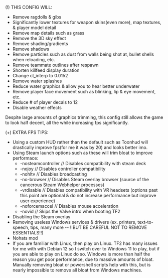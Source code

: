 (!) THIS CONFIG WILL:
  - Remove ragdolls & gibs
  - Significantly lower textures for weapon skins(even more), map textures, & player model detail
  - Remove map details such as grass
  - Remove the 3D sky effect
  - Remove shading/gradients
  - Remove shadows
  - Remove particles such as dust from walls being shot at, bullet shells when reloading, etc.
  - Remove teammate outlines after respawn
  - Shorten killfeed display duration
  - Change cl_interp to 0.0152
  - Remove water splashes
  - Reduce water graphics & allow you to hear better underwater
  - Remove player face movement such as blinking, lip & eye movement, etc.
  - Reduce # of player decals to 12
  - Disable weather effects

Despite large amounts of graphics trimming, this config still allows the game to look half decent, all the while increasing fps significantly.

(+) EXTRA FPS TIPS:
  - Using a custom HUD rather than the default such as Toonhud will drastically improve fps(for me it was by 20) and looks better imo.
  - Using Steam launch options such as these will trim bloat to improve performace:
     - -nosteamcontroller    //  Disables compatibility with steam deck
     - -nojoy                //  Disables controller compatibility
     - -nohltv               //  Disables broadcasting
     - -no-browser           //  Disables Steam overlay browser (source of the cancerous Steam Webhelper processes)
     - -vrdisable            //  Disables compatibility with VR headsets
     (options past this point are optional & do not increase performance but improve user experience)
     - -noforcemaccel        //  Disables mouse acceleration
     - -novid                //  Skips the Valve intro when booting TF2
  - Disabling the Steam overlay
  - Removing useless Windows services & drivers (ex. printers, text-to-speech, tips, many more -- !!BUT BE CAREFUL NOT TO REMOVE ESSENTIALS!!)
  - Nohats mod
  - If you are familiar with Linux, then play on Linux. TF2 has many issues for me with with Debian 12 so I switch over to Windows 11 to play, but if you are able to play on Linux do so.
    Windows is more than half the reason you get poor performance, due to massive amounts of bloat. Manually removing bloat or powershell scripts help with this, but is nearly impossible to remove all bloat from Windows machines.
